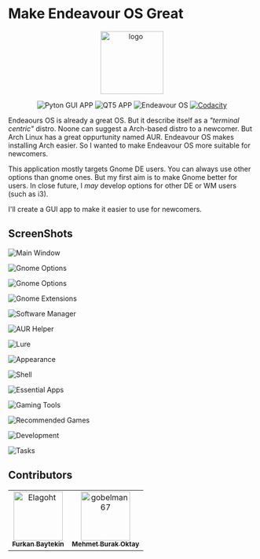 # Make Endeavour OS Great

<div align="center">
<img src="GUI/icon.png" alt="logo" width="128"/>

![Pyton GUI APP](https://img.shields.io/badge/Python-3776AB?logo=python&logoColor=white&style=for-the-badge)
![QT5 APP](https://img.shields.io/badge/QT-41CD52?logo=qt&logoColor=white&style=for-the-badge)
![Endeavour OS](https://img.shields.io/badge/Endeavour_OS-7e3dbc?logo=linux&logoColor=white&style=for-the-badge)
[![Codacity](https://img.shields.io/codacy/grade/bb3500c728344ef898cb6c66bc356f00?logo=codacy&logoColor=white&style=for-the-badge)](https://app.codacy.com/gh/Elagoht/MakeEndeavourOSGreat/)
</div>

Endeaours OS is already a great OS. But it describe itself as a *"terminal centric"* distro. Noone can suggest a Arch-based distro to a newcomer. But Arch Linux has a great oppurtunity named AUR. Endeavour OS makes installing Arch easier. So I wanted to make Endeavour OS more suitable for newcomers.

This application mostly targets Gnome DE users. You can always use other options than gnome ones. But my first aim is to make Gnome better for users. In close future, I *may* develop options for other DE or WM users (such as i3).

I'll create a GUI app to make it easier to use for newcomers.

## ScreenShots

![Main Window](Screenshots/mainpage.png)

![Gnome Options](Screenshots/gnomesettings.png)

![Gnome Options](Screenshots/gnomesettings2.png)

![Gnome Extensions](Screenshots/gnomeextensions.png)

![Software Manager](Screenshots/pamac.png)

![AUR Helper](Screenshots/aurhelper.png)

![Lure](Screenshots/lure.png)

![Appearance](Screenshots/appearance.png)

![Shell](Screenshots/shell.png)

![Essential Apps](Screenshots/essentials.png)

![Gaming Tools](Screenshots/gaming.png)

![Recommended Games](Screenshots/games.png)

![Development](Screenshots/development.png)

![Tasks](Screenshots/tasks.png)

## Contributors

<!-- readme: contributors -start -->
<table>
<tr>
    <td align="center">
        <a href="https://github.com/Elagoht">
            <img src="https://avatars.githubusercontent.com/u/48291303?v=4" width="100;" alt="Elagoht"/>
            <br />
            <sub><b>Furkan Baytekin</b></sub>
        </a>
    </td>
    <td align="center">
        <a href="https://github.com/gobelman67">
            <img src="https://avatars.githubusercontent.com/u/118717028?v=4" width="100;" alt="gobelman67"/>
            <br />
            <sub><b>Mehmet Burak Oktay</b></sub>
        </a>
    </td></tr>
</table>
<!-- readme: contributors -end -->